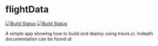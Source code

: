 # flightData
[![Build Status](https://travis-ci.org/Mavionics/flightData.svg?branch=develop)](https://travis-ci.org/Mavionics/flightData)
[![Build Status](https://travis-ci.org/Mavionics/flightData.svg?branch=master)](https://travis-ci.org/Mavionics/flightData)

A simple app showing how to build and deploy using travis.ci. Indepth documentation can be found at 
